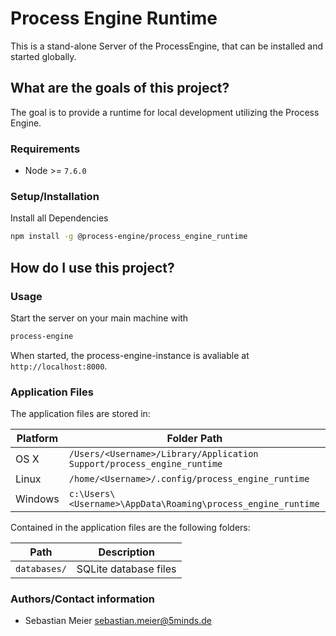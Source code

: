 # Process Engine Runtime

This is a stand-alone Server of the ProcessEngine, that can be installed and started globally.

## What are the goals of this project?

The goal is to provide a runtime for local development utilizing the Process
Engine.

### Requirements

- Node >= `7.6.0`

### Setup/Installation

Install all Dependencies

```bash
npm install -g @process-engine/process_engine_runtime
```

## How do I use this project?

### Usage

Start the server on your main machine with
```bash
process-engine
```

When started, the process-engine-instance is avaliable at
`http://localhost:8000`.

### Application Files

The application files are stored in:

Platform | Folder Path 
---------|----------
 OS X | `/Users/<Username>/Library/Application Support/process_engine_runtime`
 Linux | `/home/<Username>/.config/process_engine_runtime`
 Windows | `c:\Users\<Username>\AppData\Roaming\process_engine_runtime`

Contained in the application files are the following folders:

Path | Description
---------|----------
`databases/` | SQLite database files

### Authors/Contact information

- Sebastian Meier <sebastian.meier@5minds.de>